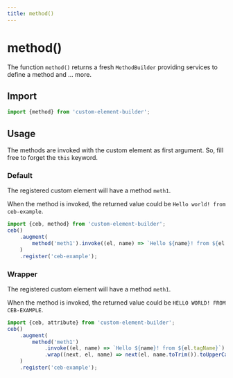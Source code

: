 ```yaml
---
title: method()
---
```

# method()

The function `method()` returns a fresh `MethodBuilder` providing services to define a method and ... more.

## Import

```javascript
import {method} from 'custom-element-builder';
```

## Usage

The methods are invoked with the custom element as first argument.
So, fill free to forget the `this` keyword.

### Default

The registered custom element will have a method `meth1`.

When the method is invoked, the returned value could be `Hello world! from ceb-example`.

```javascript
import {ceb, method} from 'custom-element-builder';
ceb()
    .augment(
        method('meth1').invoke((el, name) => `Hello ${name}! from ${el.tagName}`)
    )
    .register('ceb-example');
```

### Wrapper

The registered custom element will have a method `meth1`.

When the method is invoked, the returned value could be `HELLO WORLD! FROM CEB-EXAMPLE`.

```javascript
import {ceb, attribute} from 'custom-element-builder';
ceb()
    .augment(
        method('meth1')
            .invoke((el, name) => `Hello ${name}! from ${el.tagName}`)
            .wrap((next, el, name) => next(el, name.toTrim()).toUpperCase())
    )
    .register('ceb-example');
```
